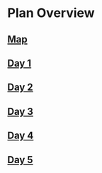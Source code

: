 # Plan Overview

## [Map](map)

## [Day 1](day1)

## [Day 2](day2)

## [Day 3](day3)

## [Day 4](day4)

## [Day 5](day5)
